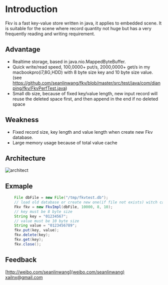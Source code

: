 # Introduction
Fkv is a fast key-value store written in java, it applies to embedded scene.
It is suitable for the scene where record quantity not huge but has a very frequently reading and writing  requirement.

## Advantage
- Realtime storage, based in java.nio.MappedByteBuffer.
- Quick write/read speed, 100,0000+ put/s, 2000,0000+ get/s in my macbookpro(i7,8G,HDD) with 8 byte size key and 10 byte size value.
  (see https://github.com/seanlinwang/fkv/blob/master/src/test/java/com/dianping/fkv/FkvPerfTest.java)
- Small db size, because of fixed key/value length, new input record will reuse the deleted space first, and then append in the end if no deleted space

## Weakness
- Fixed record size, key length and value length when create new Fkv database.
- Large memory usage because of total value cache

## Architecture
![architect](http://ww1.sinaimg.cn/mw600/648d6e26gw1do4szstuhaj.jpg "fkv architect")

## Exmaple
```java		
	File dbFile = new File("/tmp/fkvtest.db"); 
	// load old database or create new one(if file not exists) witch can store 10000 records  
	Fkv fkv = new FkvImpl(dbFile, 10000, 8, 10); 
	// key must be 8 byte size
	String key = "01234567"; 
	// value must be 10 byte size
	String value = "0123456789"; 
	fkv.put(key, value);
	fkv.delete(key);
	fkv.get(key);
	fkv.close();
```

## Feedback
[http://weibo.com/seanlinwang](weibo.com/seanlinwang)  xailnx@gmail.com
